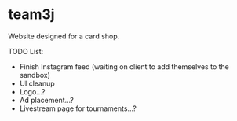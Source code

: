 # team3j

Website designed for a card shop.

TODO List:
  * Finish Instagram feed (waiting on client to add themselves to the sandbox)
  * UI cleanup
  * Logo...?
  * Ad placement...?
  * Livestream page for tournaments...?
